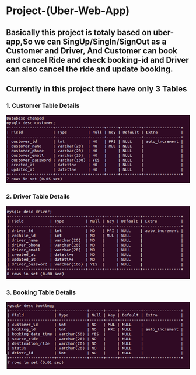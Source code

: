 # Project-(Uber-Web-App)

##  Basically this project is totaly based on uber-app,So we can SingUp/SingIn/SignOut as a Customer and Driver, And Customer can book and cancel Ride and check booking-id and Driver can also cancel the ride and update booking.  

## Currently in this project there have only 3 Tables
### 1. Customer Table Details

![](DB_Image/Table1_Customer.png)

### 2. Driver Table Details

![](DB_Image/Table2_Driver.png)

### 3. Booking Table Details

![](DB_Image/Table3_Booking.png)

